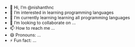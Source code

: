 - 👋 Hi, I’m @nishanthnc
- 👀 I’m interested in learning programming languages
- 🌱 I’m currently learning learning all programming languages
- 💞️ I’m looking to collaborate on ...
- 📫 How to reach me ...
- 😄 Pronouns: ...
- ⚡ Fun fact: ...

<!---
nishanthnc/nishanthnc is a ✨ special ✨ repository because its `README.md` (this file) appears on your GitHub profile.
You can click the Preview link to take a look at your changes.
--->
